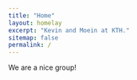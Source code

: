 ```yaml
---
title: "Home"
layout: homelay
excerpt: "Kevin and Moein at KTH."
sitemap: false
permalink: /
---
```


We are a nice group!

